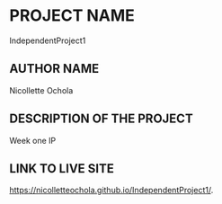 # PROJECT NAME
IndependentProject1
## AUTHOR NAME
Nicollette Ochola
## DESCRIPTION OF THE PROJECT
Week one IP
## LINK TO LIVE SITE
https://nicolletteochola.github.io/IndependentProject1/.

